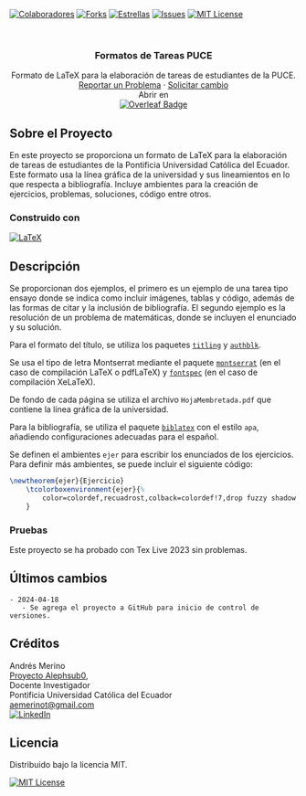 <!-- PROJECT SHIELDS -->
[![Colaboradores][contributors-shield]][contributors-url]
[![Forks][forks-shield]][forks-url]
[![Estrellas][stars-shield]][stars-url]
[![Issues][issues-shield]][issues-url]
[![MIT License][license-shield]][license-url]

<!-- PROJECT LOGO -->
<br />
<div align="center">

<h3 align="center">Formatos de Tareas PUCE</h3>
  <p align="center">
    Formato de LaTeX para la elaboración de tareas de estudiantes de la PUCE.  
    <br />
    <a href="https://github.com/andres-merino/Formato-Tareas-PUCE/issues">Reportar un Problema</a>
    ·
    <a href="https://github.com/andres-merino/Formato-Tareas-PUCE/issues">Solicitar cambio</a>
    <br />
    Abrir en 
    <br />
    <a href="https://www.overleaf.com/read/vhdczzsymytd#3bf1e4">
    <img src="https://img.shields.io/badge/Overleaf-47A141?logo=overleaf&logoColor=fff&style=for-the-badge" alt="Overleaf Badge">
    </a>
  </p>
</div>



## Sobre el Proyecto

En este proyecto se proporciona un formato de LaTeX para la elaboración de tareas de estudiantes de la Pontificia Universidad Católica del Ecuador. Este formato usa la línea gráfica de la universidad y sus lineamientos en lo que respecta a bibliografía. Incluye ambientes para la creación de ejercicios, problemas, soluciones, código entre otros. 


### Construido con

[![LaTeX][LaTeX]][LaTeX-url]


## Descripción

Se proporcionan dos ejemplos, el primero es un ejemplo de una tarea tipo ensayo donde se indica como incluir imágenes, tablas y código, además de las formas de citar y la inclusión de bibliografía. El segundo ejemplo es la resolución de un problema de matemáticas, donde se incluyen el enunciado y su solución.

Para el formato del título, se utiliza los paquetes [`titling`](https://ctan.org/pkg/titling) y [`authblk`](https://ctan.org/pkg/authblk). 

Se usa el tipo de letra Montserrat mediante el paquete [`montserrat`](https://ctan.org/pkg/montserrat) (en el caso de compilación LaTeX o pdfLaTeX) y [`fontspec`](https://ctan.org/pkg/fontspec) (en el caso de compilación XeLaTeX).

De fondo de cada página se utiliza el archivo `HojaMembretada.pdf` que contiene la línea gráfica de la universidad.

Para la bibliografía, se utiliza el paquete [`biblatex`](https://ctan.org/pkg/biblatex) con el estilo `apa`, añadiendo configuraciones adecuadas para el español.

Se definen el ambientes `ejer` para escribir los enunciados de los ejercicios. Para definir más ambientes, se puede incluir el siguiente código:

```latex
\newtheorem{ejer}{Ejercicio}
    \tcolorboxenvironment{ejer}{%
        color=colordef,recuadrost,colback=colordef!7,drop fuzzy shadow
    }
```

### Pruebas

Este proyecto se ha probado con Tex Live 2023 sin problemas.

## Últimos cambios

```
- 2024-04-18
   - Se agrega el proyecto a GitHub para inicio de control de versiones.
```

## Créditos

Andrés Merino\
[Proyecto Alephsub0](https://www.alephsub0.org/about/),\
Docente Investigador\
Pontificia Universidad Católica del Ecuador\
aemerinot@gmail.com\
[![LinkedIn][linkedin-shield]][linkedin-url-aemt]

## Licencia

Distribuido bajo la licencia MIT. 

[![MIT License][license-shield]][license-url]




<!-- MARKDOWN LINKS & IMAGES -->
<!-- https://www.markdownguide.org/basic-syntax/#reference-style-links -->
[contributors-shield]: https://img.shields.io/github/contributors/andres-merino/Formato-Tareas-PUCE.svg?style=for-the-badge
[contributors-url]: https://github.com/andres-merino/Formato-Tareas-PUCE/graphs/contributors
[forks-shield]: https://img.shields.io/github/forks/andres-merino/Formato-Tareas-PUCE.svg?style=for-the-badge
[forks-url]: https://github.com/andres-merino/Formato-Tareas-PUCE/forks
[stars-shield]: https://img.shields.io/github/stars/andres-merino/Formato-Tareas-PUCE?style=for-the-badge
[stars-url]: https://github.com/othneildrew/Best-README-Template/stargazers
[issues-shield]: https://img.shields.io/github/issues/andres-merino/Formato-Tareas-PUCE.svg?style=for-the-badge
[issues-url]: https://github.com/andres-merino/Formato-Tareas-PUCE/issues
[license-shield]: https://img.shields.io/github/license/andres-merino/Formato-Tareas-PUCE.svg?style=for-the-badge
[license-url]: https://es.wikipedia.org/wiki/Licencia_MIT
[linkedin-shield]: https://img.shields.io/badge/linkedin-%230077B5.svg?style=for-the-badge&logo=linkedin&logoColor=white
[linkedin-url-aemt]: https://www.linkedin.com/in/andrés-merino-010a9b12b/
[LaTeX]: https://img.shields.io/badge/LaTeX-008080?logo=latex&logoColor=fff&style=for-the-badge
[LaTeX-url]: https://www.latex-project.org/